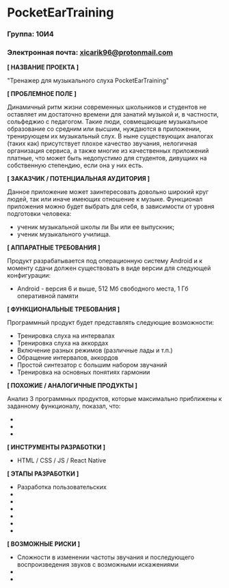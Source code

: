 # PocketEarTraining

### Группа: 10И4
### Электронная почта: xicarik96@protonmail.com

**[ НАЗВАНИЕ ПРОЕКТА ]**

"Тренажер для музыкального слуха PocketEarTraining"

**[ ПРОБЛЕМНОЕ ПОЛЕ ]**

Динамичный ритм жизни современных школьников и студентов не оставляет им достаточно времени для занатий музыкой и, в частности, сольфеджио с педагогом. Такие люди, совмещающие музыкальное образование со средним или высшим, нуждаются в приложении, тренирующем их музыкальный слух. В ныне существующих аналогах (таких как) присутствует плохое качество звучания, нелогичная организация сервиса, а также многие из качественных приложений платные, что может быть недопустимо для студентов, дивущиих на собственную степендию, если она у них есть.

**[ ЗАКАЗЧИК / ПОТЕНЦИАЛЬНАЯ АУДИТОРИЯ ]**

Данное приложение может заинтересовать довольно широкий круг людей, так или иначе имеющих отношение к музыке. Функционал приложения можно будет выбрать для себя, в зависимости от уровня подготовки человека:
* ученик музыкальной школы ли Вы или ее выпускник;
* ученик музыкального училища.

**[ АППАРАТНЫЕ ТРЕБОВАНИЯ ]** 

Продукт разрабатывается под операционную систему Android и к моменту сдачи должен существовать в виде версии для следующей конфигурации:
* Android - версия 6 и выше, 512 Мб свободного места, 1 Гб оперативной памяти

**[ ФУНКЦИОНАЛЬНЫЕ ТРЕБОВАНИЯ ]**

Программный продукт будет представлять следующие возможности:
* Тренировка слуха на интервалах
* Тренировка слуха на аккордах
* Включение разных режимов (различные лады и т.п.)
* Обращение интервалов, аккордов
* Простой синтезатор с большим набором звучаний
* Тренировка на основных понятиях гармонии


**[ ПОХОЖИЕ / АНАЛОГИЧНЫЕ ПРОДУКТЫ ]**


Анализ 3 программных продуктов, которые максимально приближены к заданному функционалу, показал, что:

* 
* 
* 

**[ ИНСТРУМЕНТЫ РАЗРАБОТКИ ]**

* HTML / CSS / JS / React Native

**[ ЭТАПЫ РАЗРАБОТКИ ]**

* Разработка пользовательских
*
*
*
*
*
*

**[ ВОЗМОЖНЫЕ РИСКИ ]**

* Сложности в изменении частоты звучания и последующего воспроизведения звуков с возможными искажениями
*
*
